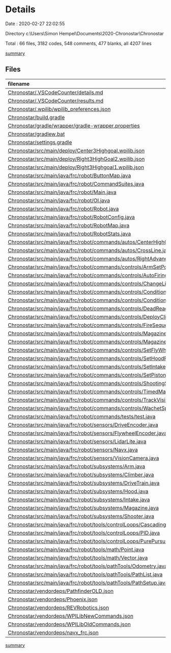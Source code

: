 # Details

Date : 2020-02-27 22:02:55

Directory c:\Users\Simon Hempel\Documents\2020-Chronostar\Chronostar

Total : 66 files,  3182 codes, 548 comments, 477 blanks, all 4207 lines

[summary](results.md)

## Files
| filename | language | code | comment | blank | total |
| :--- | :--- | ---: | ---: | ---: | ---: |
| [Chronostar/.VSCodeCounter/details.md](/Chronostar/.VSCodeCounter/details.md) | Markdown | 62 | 0 | 6 | 68 |
| [Chronostar/.VSCodeCounter/results.md](/Chronostar/.VSCodeCounter/results.md) | Markdown | 29 | 0 | 7 | 36 |
| [Chronostar/.wpilib/wpilib_preferences.json](/Chronostar/.wpilib/wpilib_preferences.json) | JSON | 6 | 0 | 0 | 6 |
| [Chronostar/build.gradle](/Chronostar/build.gradle) | Groovy | 41 | 18 | 8 | 67 |
| [Chronostar/gradle/wrapper/gradle-wrapper.properties](/Chronostar/gradle/wrapper/gradle-wrapper.properties) | Properties | 5 | 0 | 1 | 6 |
| [Chronostar/gradlew.bat](/Chronostar/gradlew.bat) | Batch | 76 | 0 | 25 | 101 |
| [Chronostar/settings.gradle](/Chronostar/settings.gradle) | Groovy | 26 | 0 | 2 | 28 |
| [Chronostar/src/main/deploy/Center3Highgoal.wpilib.json](/Chronostar/src/main/deploy/Center3Highgoal.wpilib.json) | JSON | 1 | 0 | 0 | 1 |
| [Chronostar/src/main/deploy/Right3HighGoal2.wpilib.json](/Chronostar/src/main/deploy/Right3HighGoal2.wpilib.json) | JSON | 1 | 0 | 0 | 1 |
| [Chronostar/src/main/deploy/Right3Highgoal1.wpilib.json](/Chronostar/src/main/deploy/Right3Highgoal1.wpilib.json) | JSON | 1 | 0 | 0 | 1 |
| [Chronostar/src/main/java/frc/robot/ButtonMap.java](/Chronostar/src/main/java/frc/robot/ButtonMap.java) | Java | 101 | 11 | 4 | 116 |
| [Chronostar/src/main/java/frc/robot/CommandSuites.java](/Chronostar/src/main/java/frc/robot/CommandSuites.java) | Java | 33 | 9 | 6 | 48 |
| [Chronostar/src/main/java/frc/robot/Main.java](/Chronostar/src/main/java/frc/robot/Main.java) | Java | 9 | 16 | 5 | 30 |
| [Chronostar/src/main/java/frc/robot/OI.java](/Chronostar/src/main/java/frc/robot/OI.java) | Java | 8 | 10 | 4 | 22 |
| [Chronostar/src/main/java/frc/robot/Robot.java](/Chronostar/src/main/java/frc/robot/Robot.java) | Java | 126 | 6 | 18 | 150 |
| [Chronostar/src/main/java/frc/robot/RobotConfig.java](/Chronostar/src/main/java/frc/robot/RobotConfig.java) | Java | 121 | 9 | 21 | 151 |
| [Chronostar/src/main/java/frc/robot/RobotMap.java](/Chronostar/src/main/java/frc/robot/RobotMap.java) | Java | 104 | 6 | 35 | 145 |
| [Chronostar/src/main/java/frc/robot/RobotStats.java](/Chronostar/src/main/java/frc/robot/RobotStats.java) | Java | 18 | 9 | 4 | 31 |
| [Chronostar/src/main/java/frc/robot/commands/autos/CenterHighGoalAuto.java](/Chronostar/src/main/java/frc/robot/commands/autos/CenterHighGoalAuto.java) | Java | 18 | 14 | 4 | 36 |
| [Chronostar/src/main/java/frc/robot/commands/autos/CrossLine.java](/Chronostar/src/main/java/frc/robot/commands/autos/CrossLine.java) | Java | 9 | 14 | 4 | 27 |
| [Chronostar/src/main/java/frc/robot/commands/autos/RightAdvancedAuto.java](/Chronostar/src/main/java/frc/robot/commands/autos/RightAdvancedAuto.java) | Java | 14 | 14 | 4 | 32 |
| [Chronostar/src/main/java/frc/robot/commands/controls/ArmSetPosition.java](/Chronostar/src/main/java/frc/robot/commands/controls/ArmSetPosition.java) | Java | 13 | 11 | 5 | 29 |
| [Chronostar/src/main/java/frc/robot/commands/controls/AutoFiringSequence.java](/Chronostar/src/main/java/frc/robot/commands/controls/AutoFiringSequence.java) | Java | 9 | 14 | 4 | 27 |
| [Chronostar/src/main/java/frc/robot/commands/controls/ChangeLightRingState.java](/Chronostar/src/main/java/frc/robot/commands/controls/ChangeLightRingState.java) | Java | 13 | 11 | 5 | 29 |
| [Chronostar/src/main/java/frc/robot/commands/controls/ConditionalSetFlyWheelVelocity.java](/Chronostar/src/main/java/frc/robot/commands/controls/ConditionalSetFlyWheelVelocity.java) | Java | 23 | 14 | 8 | 45 |
| [Chronostar/src/main/java/frc/robot/commands/controls/ConditionalSetHoodPosition.java](/Chronostar/src/main/java/frc/robot/commands/controls/ConditionalSetHoodPosition.java) | Java | 24 | 14 | 9 | 47 |
| [Chronostar/src/main/java/frc/robot/commands/controls/DeadReackonDrive.java](/Chronostar/src/main/java/frc/robot/commands/controls/DeadReackonDrive.java) | Java | 35 | 14 | 10 | 59 |
| [Chronostar/src/main/java/frc/robot/commands/controls/DeployClimber.java](/Chronostar/src/main/java/frc/robot/commands/controls/DeployClimber.java) | Java | 10 | 14 | 5 | 29 |
| [Chronostar/src/main/java/frc/robot/commands/controls/FireSequence.java](/Chronostar/src/main/java/frc/robot/commands/controls/FireSequence.java) | Java | 9 | 16 | 5 | 30 |
| [Chronostar/src/main/java/frc/robot/commands/controls/MagazineAutomation.java](/Chronostar/src/main/java/frc/robot/commands/controls/MagazineAutomation.java) | Java | 8 | 14 | 4 | 26 |
| [Chronostar/src/main/java/frc/robot/commands/controls/MagazineControl.java](/Chronostar/src/main/java/frc/robot/commands/controls/MagazineControl.java) | Java | 29 | 14 | 10 | 53 |
| [Chronostar/src/main/java/frc/robot/commands/controls/SetFlyWheelVelocity.java](/Chronostar/src/main/java/frc/robot/commands/controls/SetFlyWheelVelocity.java) | Java | 14 | 11 | 6 | 31 |
| [Chronostar/src/main/java/frc/robot/commands/controls/SetHoodPosition.java](/Chronostar/src/main/java/frc/robot/commands/controls/SetHoodPosition.java) | Java | 13 | 11 | 6 | 30 |
| [Chronostar/src/main/java/frc/robot/commands/controls/SetIntakeSpeed.java](/Chronostar/src/main/java/frc/robot/commands/controls/SetIntakeSpeed.java) | Java | 13 | 11 | 5 | 29 |
| [Chronostar/src/main/java/frc/robot/commands/controls/SetPiston.java](/Chronostar/src/main/java/frc/robot/commands/controls/SetPiston.java) | Java | 27 | 12 | 11 | 50 |
| [Chronostar/src/main/java/frc/robot/commands/controls/ShootingSequence.java](/Chronostar/src/main/java/frc/robot/commands/controls/ShootingSequence.java) | Java | 9 | 14 | 5 | 28 |
| [Chronostar/src/main/java/frc/robot/commands/controls/TimedMagazineRun.java](/Chronostar/src/main/java/frc/robot/commands/controls/TimedMagazineRun.java) | Java | 28 | 14 | 10 | 52 |
| [Chronostar/src/main/java/frc/robot/commands/controls/TrackVisionTarget.java](/Chronostar/src/main/java/frc/robot/commands/controls/TrackVisionTarget.java) | Java | 30 | 14 | 12 | 56 |
| [Chronostar/src/main/java/frc/robot/commands/controls/WachetSpeed.java](/Chronostar/src/main/java/frc/robot/commands/controls/WachetSpeed.java) | Java | 20 | 11 | 5 | 36 |
| [Chronostar/src/main/java/frc/robot/commands/tests/test.java](/Chronostar/src/main/java/frc/robot/commands/tests/test.java) | Java | 19 | 14 | 8 | 41 |
| [Chronostar/src/main/java/frc/robot/sensors/DriveEncoder.java](/Chronostar/src/main/java/frc/robot/sensors/DriveEncoder.java) | Java | 30 | 0 | 6 | 36 |
| [Chronostar/src/main/java/frc/robot/sensors/FlywheelEncoder.java](/Chronostar/src/main/java/frc/robot/sensors/FlywheelEncoder.java) | Java | 5 | 9 | 4 | 18 |
| [Chronostar/src/main/java/frc/robot/sensors/LidarLite.java](/Chronostar/src/main/java/frc/robot/sensors/LidarLite.java) | Java | 24 | 9 | 5 | 38 |
| [Chronostar/src/main/java/frc/robot/sensors/Navx.java](/Chronostar/src/main/java/frc/robot/sensors/Navx.java) | Java | 70 | 0 | 7 | 77 |
| [Chronostar/src/main/java/frc/robot/sensors/VisionCamera.java](/Chronostar/src/main/java/frc/robot/sensors/VisionCamera.java) | Java | 110 | 0 | 13 | 123 |
| [Chronostar/src/main/java/frc/robot/subsystems/Arm.java](/Chronostar/src/main/java/frc/robot/subsystems/Arm.java) | Java | 94 | 21 | 10 | 125 |
| [Chronostar/src/main/java/frc/robot/subsystems/Climber.java](/Chronostar/src/main/java/frc/robot/subsystems/Climber.java) | Java | 40 | 10 | 5 | 55 |
| [Chronostar/src/main/java/frc/robot/subsystems/DriveTrain.java](/Chronostar/src/main/java/frc/robot/subsystems/DriveTrain.java) | Java | 246 | 10 | 28 | 284 |
| [Chronostar/src/main/java/frc/robot/subsystems/Hood.java](/Chronostar/src/main/java/frc/robot/subsystems/Hood.java) | Java | 93 | 10 | 7 | 110 |
| [Chronostar/src/main/java/frc/robot/subsystems/Intake.java](/Chronostar/src/main/java/frc/robot/subsystems/Intake.java) | Java | 35 | 10 | 5 | 50 |
| [Chronostar/src/main/java/frc/robot/subsystems/Magazine.java](/Chronostar/src/main/java/frc/robot/subsystems/Magazine.java) | Java | 89 | 14 | 6 | 109 |
| [Chronostar/src/main/java/frc/robot/subsystems/Shooter.java](/Chronostar/src/main/java/frc/robot/subsystems/Shooter.java) | Java | 67 | 13 | 7 | 87 |
| [Chronostar/src/main/java/frc/robot/tools/controlLoops/CascadingPIDTurn.java](/Chronostar/src/main/java/frc/robot/tools/controlLoops/CascadingPIDTurn.java) | Java | 49 | 10 | 11 | 70 |
| [Chronostar/src/main/java/frc/robot/tools/controlLoops/PID.java](/Chronostar/src/main/java/frc/robot/tools/controlLoops/PID.java) | Java | 93 | 1 | 14 | 108 |
| [Chronostar/src/main/java/frc/robot/tools/controlLoops/PurePursuitController.java](/Chronostar/src/main/java/frc/robot/tools/controlLoops/PurePursuitController.java) | Java | 265 | 22 | 14 | 301 |
| [Chronostar/src/main/java/frc/robot/tools/math/Point.java](/Chronostar/src/main/java/frc/robot/tools/math/Point.java) | Java | 33 | 0 | 3 | 36 |
| [Chronostar/src/main/java/frc/robot/tools/math/Vector.java](/Chronostar/src/main/java/frc/robot/tools/math/Vector.java) | Java | 32 | 0 | 2 | 34 |
| [Chronostar/src/main/java/frc/robot/tools/pathTools/Odometry.java](/Chronostar/src/main/java/frc/robot/tools/pathTools/Odometry.java) | Java | 146 | 16 | 16 | 178 |
| [Chronostar/src/main/java/frc/robot/tools/pathTools/PathList.java](/Chronostar/src/main/java/frc/robot/tools/pathTools/PathList.java) | Java | 27 | 9 | 12 | 48 |
| [Chronostar/src/main/java/frc/robot/tools/pathTools/PathSetup.java](/Chronostar/src/main/java/frc/robot/tools/pathTools/PathSetup.java) | Java | 35 | 0 | 10 | 45 |
| [Chronostar/vendordeps/PathfinderOLD.json](/Chronostar/vendordeps/PathfinderOLD.json) | JSON | 85 | 0 | 0 | 85 |
| [Chronostar/vendordeps/Phoenix.json](/Chronostar/vendordeps/Phoenix.json) | JSON | 180 | 0 | 0 | 180 |
| [Chronostar/vendordeps/REVRobotics.json](/Chronostar/vendordeps/REVRobotics.json) | JSON | 70 | 0 | 0 | 70 |
| [Chronostar/vendordeps/WPILibNewCommands.json](/Chronostar/vendordeps/WPILibNewCommands.json) | JSON | 37 | 0 | 1 | 38 |
| [Chronostar/vendordeps/WPILibOldCommands.json](/Chronostar/vendordeps/WPILibOldCommands.json) | JSON | 37 | 0 | 0 | 37 |
| [Chronostar/vendordeps/navx_frc.json](/Chronostar/vendordeps/navx_frc.json) | JSON | 35 | 0 | 0 | 35 |

[summary](results.md)